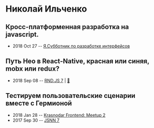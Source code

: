 # Николай Ильченко

## Кросс-платформенная разработка на javascript.
- 2018 Oct 27 -- [Я.Субботник по разработке интерфейсов](https://events.yandex.ru/lib/talks/6446/)    
## Путь Нео в React-Native, красная или синяя, mobx или redux?
- 2018 Sep 08 -- [RND.JS 7](https://www.youtube.com/watch?v=G0BMjOeWmg4&t=5606s)  | [:notebook:](https://vk.com/doc-116797910_474510859?hash=093b4b2e60a9cc7f38&dl=96998e06ffda677225)  
## Тестируем пользовательские сценарии вместе с Гермионой
- 2018 Jan 28 -- [Krasnodar Frontend: Meetup 2](https://youtu.be/FVJqLtW5MAw)    
- 2017 Sep 30 -- [JSNN 7](https://www.youtube.com/watch?v=WRwP1BBRNNM)    
